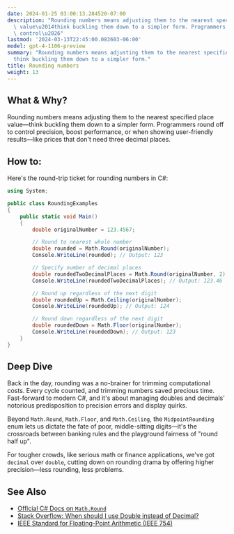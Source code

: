 ```yaml
---
date: 2024-01-25 03:00:13.284520-07:00
description: "Rounding numbers means adjusting them to the nearest specified place\
  \ value\u2014think buckling them down to a simpler form. Programmers round off to\
  \ control\u2026"
lastmod: '2024-03-13T22:45:00.083603-06:00'
model: gpt-4-1106-preview
summary: "Rounding numbers means adjusting them to the nearest specified place value\u2014\
  think buckling them down to a simpler form."
title: Rounding numbers
weight: 13
---
```


## What & Why?
Rounding numbers means adjusting them to the nearest specified place value—think buckling them down to a simpler form. Programmers round off to control precision, boost performance, or when showing user-friendly results—like prices that don't need three decimal places.

## How to:
Here's the round-trip ticket for rounding numbers in C#:

```csharp
using System;

public class RoundingExamples
{
    public static void Main()
    {
        double originalNumber = 123.4567;

        // Round to nearest whole number
        double rounded = Math.Round(originalNumber);
        Console.WriteLine(rounded); // Output: 123

        // Specify number of decimal places
        double roundedTwoDecimalPlaces = Math.Round(originalNumber, 2);
        Console.WriteLine(roundedTwoDecimalPlaces); // Output: 123.46

        // Round up regardless of the next digit
        double roundedUp = Math.Ceiling(originalNumber);
        Console.WriteLine(roundedUp); // Output: 124

        // Round down regardless of the next digit
        double roundedDown = Math.Floor(originalNumber);
        Console.WriteLine(roundedDown); // Output: 123
    }
}
```

## Deep Dive
Back in the day, rounding was a no-brainer for trimming computational costs. Every cycle counted, and trimming numbers saved precious time. Fast-forward to modern C#, and it's about managing doubles and decimals' notorious predisposition to precision errors and display quirks.

Beyond `Math.Round`, `Math.Floor`, and `Math.Ceiling`, the `MidpointRounding` enum lets us dictate the fate of poor, middle-sitting digits—it's the crossroads between banking rules and the playground fairness of "round half up".

For tougher crowds, like serious math or finance applications, we've got `decimal` over `double`, cutting down on rounding drama by offering higher precision—less rounding, less problems.

## See Also
- [Official C# Docs on `Math.Round`](https://docs.microsoft.com/en-us/dotnet/api/system.math.round)
- [Stack Overflow: When should I use Double instead of Decimal?](https://stackoverflow.com/questions/1165761/decimal-vs-double-which-one-should-i-use-and-when)
- [IEEE Standard for Floating-Point Arithmetic (IEEE 754)](https://en.wikipedia.org/wiki/IEEE_754)

